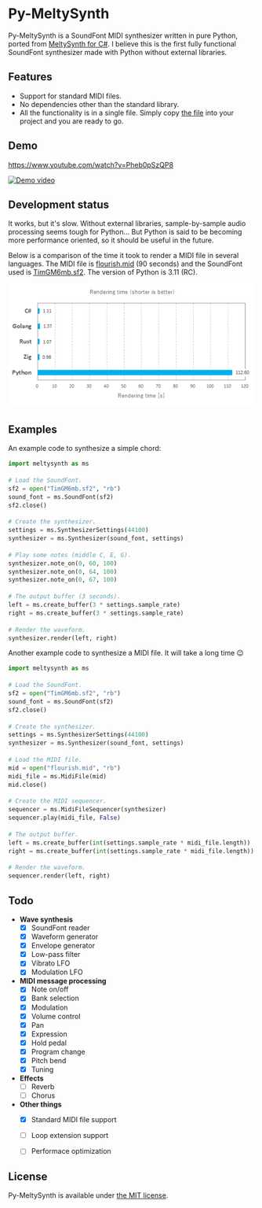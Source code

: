 # Py-MeltySynth

Py-MeltySynth is a SoundFont MIDI synthesizer written in pure Python, ported from [MeltySynth for C#](https://github.com/sinshu/meltysynth).
I believe this is the first fully functional SoundFont synthesizer made with Python without external libraries.



## Features

* Support for standard MIDI files.
* No dependencies other than the standard library.
* All the functionality is in a single file. Simply copy [the file](meltysynth.py) into your project and you are ready to go.



## Demo

https://www.youtube.com/watch?v=Pheb0pSzQP8  

[![Demo video](https://img.youtube.com/vi/Pheb0pSzQP8/0.jpg)](https://www.youtube.com/watch?v=Pheb0pSzQP8)



## Development status

It works, but it's slow. Without external libraries, sample-by-sample audio processing seems tough for Python... But Python is said to be becoming more performance oriented, so it should be useful in the future.

Below is a comparison of the time it took to render a MIDI file in several languages. The MIDI file is [flourish.mid](https://midis.fandom.com/wiki/Flourish) (90 seconds) and the SoundFont used is [TimGM6mb.sf2](https://musescore.org/en/handbook/3/soundfonts-and-sfz-files#gm_soundfonts). The version of Python is 3.11 (RC).

![Python is 100 times slower than C# ;)](media/20221004_rendering_time.png)



## Examples

An example code to synthesize a simple chord:

```python
import meltysynth as ms

# Load the SoundFont.
sf2 = open("TimGM6mb.sf2", "rb")
sound_font = ms.SoundFont(sf2)
sf2.close()

# Create the synthesizer.
settings = ms.SynthesizerSettings(44100)
synthesizer = ms.Synthesizer(sound_font, settings)

# Play some notes (middle C, E, G).
synthesizer.note_on(0, 60, 100)
synthesizer.note_on(0, 64, 100)
synthesizer.note_on(0, 67, 100)

# The output buffer (3 seconds).
left = ms.create_buffer(3 * settings.sample_rate)
right = ms.create_buffer(3 * settings.sample_rate)

# Render the waveform.
synthesizer.render(left, right)
```

Another example code to synthesize a MIDI file. It will take a long time 😉

```python
import meltysynth as ms

# Load the SoundFont.
sf2 = open("TimGM6mb.sf2", "rb")
sound_font = ms.SoundFont(sf2)
sf2.close()

# Create the synthesizer.
settings = ms.SynthesizerSettings(44100)
synthesizer = ms.Synthesizer(sound_font, settings)

# Load the MIDI file.
mid = open("flourish.mid", "rb")
midi_file = ms.MidiFile(mid)
mid.close()

# Create the MIDI sequencer.
sequencer = ms.MidiFileSequencer(synthesizer)
sequencer.play(midi_file, False)

# The output buffer.
left = ms.create_buffer(int(settings.sample_rate * midi_file.length))
right = ms.create_buffer(int(settings.sample_rate * midi_file.length))

# Render the waveform.
sequencer.render(left, right)
```



## Todo

* __Wave synthesis__
    - [x] SoundFont reader
    - [x] Waveform generator
    - [x] Envelope generator
    - [x] Low-pass filter
    - [x] Vibrato LFO
    - [x] Modulation LFO
* __MIDI message processing__
    - [x] Note on/off
    - [x] Bank selection
    - [x] Modulation
    - [x] Volume control
    - [x] Pan
    - [x] Expression
    - [x] Hold pedal
    - [x] Program change
    - [x] Pitch bend
    - [x] Tuning
* __Effects__
    - [ ] Reverb
    - [ ] Chorus
* __Other things__
    - [x] Standard MIDI file support
    - [ ] Loop extension support
    - [ ] Performace optimization



## License

Py-MeltySynth is available under [the MIT license](LICENSE.txt).

